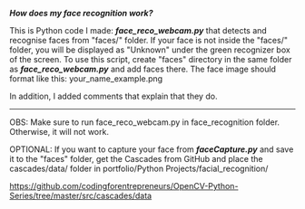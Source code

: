 ***How does my face recognition work?***

This is Python code I made: ***face_reco_webcam.py*** that detects and recognise faces from "faces/" folder. If your face is not inside the "faces/" folder, you will be displayed as "Unknown" under the green recognizer box of the screen. To use this script, create "faces" directory in the same folder as ***face_reco_webcam.py*** and add faces there. The face image should format like this: your_name_example.png

In addition, I added comments that explain that they do.

-----------------------------------------------------------------------------------------------------------------------------------------------------------
OBS: Make sure to run face_reco_webcam.py in face_recognition folder. Otherwise, it will not work.

OPTIONAL: If you want to capture your face from ***faceCapture.py*** and save it to the "faces" folder, get the Cascades from GitHub and place the cascades/data/ folder in portfolio/Python Projects/facial_recognition/ 

https://github.com/codingforentrepreneurs/OpenCV-Python-Series/tree/master/src/cascades/data
